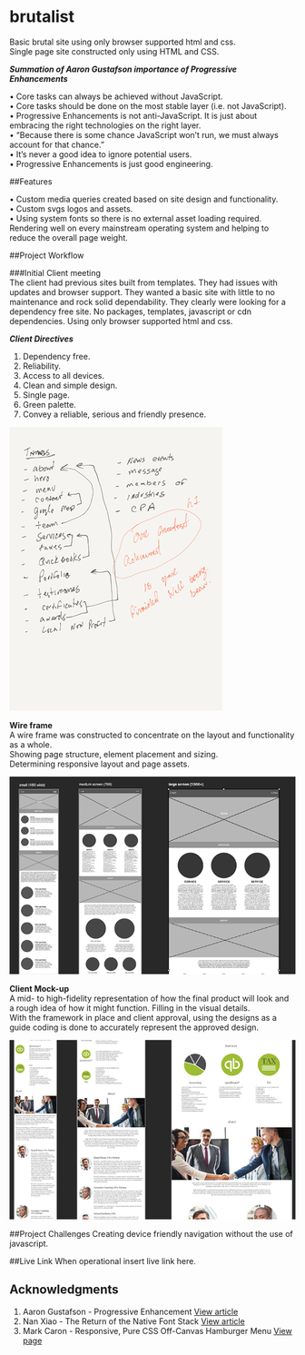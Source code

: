 # brutalist
Basic brutal site using only browser supported html and css.  
Single page site constructed only using HTML and CSS.  
  

***Summation of Aaron Gustafson importance of Progressive Enhancements***  

• Core tasks can always be achieved without JavaScript.  
• Core tasks should be done on the most stable layer (i.e. not JavaScript).  
• Progressive Enhancements is not anti-JavaScript. It is just about embracing the right technologies on the right layer.  
• “Because there is some chance JavaScript won’t run, we must always account for that chance.”  
• It’s never a good idea to ignore potential users.  
• Progressive Enhancements is just good engineering.

##Features

• Custom media queries created based on site design and functionality.   
• Custom svgs logos and assets.  
• Using system fonts so there is no external asset loading required. Rendering well on every mainstream operating system and helping to reduce the overall page weight.


##Project Workflow

###Initial Client meeting  
The client had previous sites built from templates. They had issues with updates and browser support. They wanted a basic site with little to no maintenance and rock solid dependability.
They clearly were looking for a dependency free site. No packages, templates, javascript or cdn dependencies. Using only browser supported html and css.    

***Client Directives***  
1. Dependency free.  
2. Reliability.  
3. Access to all devices.  
4. Clean and simple design.  
5. Single page.  
6. Green palette.  
7. Convey a reliable, serious and friendly presence. 

![Notes](assets/readme/b&cNotes.png) 

**Wire frame**  
A wire frame was constructed to concentrate on the layout and functionality as a whole.  
Showing page structure, element placement and sizing.  
Determining responsive layout and page assets.  


![wireframe](assets/readme/wireframe.png)  

**Client Mock-up**  
A mid- to high-fidelity representation of how the final product will look and a rough idea of how it might function. Filling in the visual details.  
With the framework in place and client approval, using the  designs as a guide coding is done to accurately represent the approved design.  


![wireframe](assets/readme/client_mock_up.png)


##Project Challenges
Creating device friendly navigation without the use of javascript.  


##Live Link
When operational insert live link here.

## Acknowledgments
1. Aaron Gustafson - Progressive Enhancement [View article](https://www.aaron-gustafson.com/notebook/insert-clickbait-headline-about-progressive-enhancement-here/)
2. Nan Xiao - The Return of the Native Font Stack [View article](https://nanx.me/blog/post/the-return-of-the-native-font-stack/)
3. Mark Caron - Responsive, Pure CSS Off-Canvas Hamburger Menu [View page](https://medium.com/@heyoka/responsive-pure-css-off-canvas-hamburger-menu-aebc8d11d793)


 
